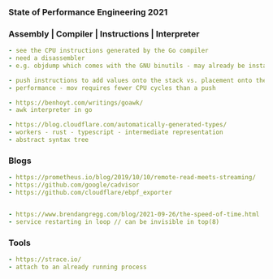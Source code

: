 ### State of Performance Engineering 2021

### Assembly | Compiler | Instructions | Interpreter
```yaml
- see the CPU instructions generated by the Go compiler
- need a disassembler 
- e.g. objdump which comes with the GNU binutils - may already be installed if Linux

- push instructions to add values onto the stack vs. placement onto the stack using mov
- performance - mov requires fewer CPU cycles than a push

- https://benhoyt.com/writings/goawk/
- awk interpreter in go

- https://blog.cloudflare.com/automatically-generated-types/
- workers - rust - typescript - intermediate representation
- abstract syntax tree
```

### Blogs
```yaml
- https://prometheus.io/blog/2019/10/10/remote-read-meets-streaming/
- https://github.com/google/cadvisor
- https://github.com/cloudflare/ebpf_exporter


- https://www.brendangregg.com/blog/2021-09-26/the-speed-of-time.html
- service restarting in loop // can be invisible in top(8)
```

### Tools
```yaml
- https://strace.io/
- attach to an already running process
```
